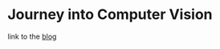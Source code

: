 # Journey into Computer Vision

link to the [blog](https://marcosalvalaggio.github.io/computer-vision-blog/)
